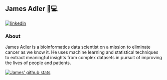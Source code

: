 ## James Adler 🧬💻

[![linkedin](https://img.shields.io/badge/LinkedIn-0077B5?style=for-the-badge&logo=linkedin&logoColor=white)](https://www.linkedin.com/in/james-palmer-adler)

### About

James Adler is a bioinformatics data scientist on a mission to eliminate cancer as we know it. He uses machine learning and statistical techniques to extract meaningful insights from complex datasets in pursuit of improving the lives of people and patients.

[![James' github stats](https://github-readme-stats.vercel.app/api?username=adler-sudo&count_private=true&show_icons=true&theme=dark&hide_rank=false)](https://github.com/adler-sudo/github-readme-stats)

<!--
**adler-sudo/adler-sudo** is a ✨ _special_ ✨ repository because its `README.md` (this file) appears on your GitHub profile.

Here are some ideas to get you started:

- 🔭 I’m currently working on ...
- 🌱 I’m currently learning ...
- 👯 I’m looking to collaborate on ...
- 🤔 I’m looking for help with ...
- 💬 Ask me about ...
- 📫 How to reach me: ...
- 😄 Pronouns: ...
- ⚡ Fun fact: ...
-->
